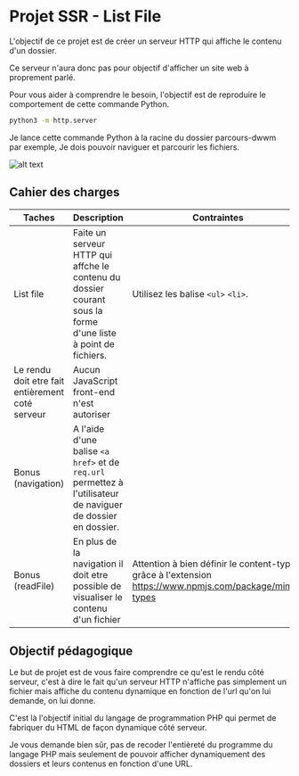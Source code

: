 # Projet SSR - List File

L'objectif de ce projet est de créer un serveur HTTP qui affiche le contenu d'un dossier. 

Ce serveur n'aura donc pas pour objectif d'afficher un site web à proprement parlé.

Pour vous aider à comprendre le besoin, l'objectif est de reproduire le comportement de cette commande Python.

```bash
python3 -m http.server
```

Je lance cette commande Python à la racine du dossier parcours-dwwm par exemple, Je dois pouvoir naviguer et parcourir les fichiers.

![alt text](image.png)

## Cahier des charges

|Taches|Description|Contraintes|
|-|-|-|
|List file| Faite un serveur HTTP qui affche le contenu du dossier courant sous la forme d'une liste à point de fichiers.|Utilisez les balise `<ul>` `<li>`.|
| Le rendu doit etre fait entièrement coté serveur| Aucun JavaScript front-end n'est autoriser|
|Bonus (navigation) | A l'aide d'une balise `<a href>` et de `req.url` permettez à l'utilisateur de naviguer de dossier en dossier.|
| Bonus (readFile)| En plus de la navigation il doit etre possible de visualiser le contenu d'un fichier | Attention à bien définir le content-type grâce à l'extension https://www.npmjs.com/package/mime-types|

## Objectif pédagogique

Le but de projet est de vous faire comprendre ce qu'est le rendu côté serveur, c'est à dire le fait qu'un serveur HTTP n'affiche pas simplement un fichier mais affiche du contenu dynamique en fonction de l'url qu'on lui demande, on lui donne.

C'est là l'objectif initial du langage de programmation PHP qui permet de fabriquer du HTML de façon dynamique côté serveur.

Je vous demande bien sûr, pas de recoder l'entièreté du programme du langage PHP mais seulement de pouvoir afficher dynamiquement des dossiers et leurs contenus en fonction d'une URL.